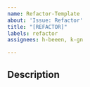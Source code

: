 ```yaml
---
name: Refactor-Template
about: 'Issue: Refactor'
title: "[REFACTOR]"
labels: refactor
assignees: h-beeen, k-gn

---
```


## Description
